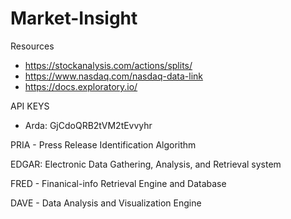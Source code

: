 # Market-Insight
Resources
- https://stockanalysis.com/actions/splits/
- https://www.nasdaq.com/nasdaq-data-link
- https://docs.exploratory.io/

API KEYS
- Arda: GjCdoQRB2tVM2tEvvyhr



PRIA - Press Release Identification Algorithm

EDGAR: Electronic Data Gathering, Analysis, and Retrieval system

FRED - Finanical-info Retrieval Engine and Database

DAVE - Data Analysis and Visualization Engine  
